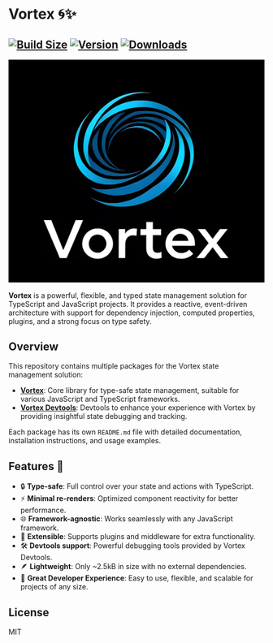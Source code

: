 # Vortex 🌀️✨

[![Build Size](https://img.shields.io/bundlephobia/minzip/@vegajs/vortex?label=bundle%20size&style=flat&colorB=49ff43)](https://bundlephobia.com/result?p=@vegajs/vortex)
[![Version](https://img.shields.io/npm/v/@vegajs/vortex?style=flat&colorB=ffd547)](https://www.npmjs.com/package/@vegajs/vortex)
[![Downloads](https://img.shields.io/npm/dt/@vegajs/vortex.svg)](https://www.npmjs.com/package/@vegajs/vortex)
---

<p align="center">
  <img src="packages/vortex/docs/vortex-logo.jpg" alt="Vortex Logo" />
</p>

**Vortex** is a powerful, flexible, and typed state management solution for TypeScript and JavaScript projects. It provides a reactive, event-driven architecture with support for dependency injection, computed properties, plugins, and a strong focus on type safety.

## Overview

This repository contains multiple packages for the Vortex state management solution:

- **[Vortex](packages/vortex/README.md)**: Core library for type-safe state management, suitable for various JavaScript and TypeScript frameworks.
- **[Vortex Devtools](packages/vortex-devtools/README.md)**: Devtools to enhance your experience with Vortex by providing insightful state debugging and tracking.

Each package has its own `README.md` file with detailed documentation, installation instructions, and usage examples.

## Features 🚀

- 🔒 **Type-safe**: Full control over your state and actions with TypeScript.
- ⚡ **Minimal re-renders**: Optimized component reactivity for better performance.
- 🌐 **Framework-agnostic**: Works seamlessly with any JavaScript framework.
- 🔌 **Extensible**: Supports plugins and middleware for extra functionality.
- 🛠 **Devtools support**: Powerful debugging tools provided by Vortex Devtools.
- 🪶 **Lightweight**: Only ~2.5kB in size with no external dependencies.
- 🤩 **Great Developer Experience**: Easy to use, flexible, and scalable for projects of any size.

## License

MIT

